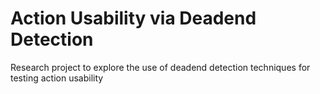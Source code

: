 # Action Usability via Deadend Detection
Research project to explore the use of deadend detection techniques for testing action usability
